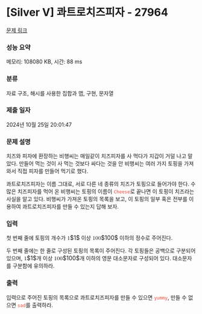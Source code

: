# [Silver V] 콰트로치즈피자 - 27964 

[문제 링크](https://www.acmicpc.net/problem/27964) 

### 성능 요약

메모리: 108080 KB, 시간: 88 ms

### 분류

자료 구조, 해시를 사용한 집합과 맵, 구현, 문자열

### 제출 일자

2024년 10월 25일 20:01:47

### 문제 설명

<p>치즈와 피자에 환장하는 비행씨는 매일같이 치즈피자를 사 먹다가 지갑이 거덜 나고 말았다. 만들어 먹는 것이 사 먹는 것보다 싸다는 것을 안 비행씨는 여러 가지 토핑을 가져와서 직접 피자를 만들어 먹기로 했다.  </p>

<p>콰트로치즈피자는 이름 그대로, 서로 다른 네 종류의 치즈가 토핑으로 들어가야 한다. 수많은 치즈피자를 먹어 온 비행씨는 토핑의 이름이 <span style="color:#e74c3c;"><code>Cheese</code></span>로 끝나면 이 토핑이 치즈라는 사실을 알고 있다. 비행씨가 가져온 토핑의 목록을 보고, 이 토핑의 일부 혹은 전부를 이용하여 콰트로치즈피자를 만들 수 있는지 답해 보자.</p>

### 입력 

 <p>첫 번째 줄에 토핑의 개수가 <mjx-container class="MathJax" jax="CHTML" style="font-size: 109%; position: relative;"><mjx-math class="MJX-TEX" aria-hidden="true"><mjx-mn class="mjx-n"><mjx-c class="mjx-c31"></mjx-c></mjx-mn></mjx-math><mjx-assistive-mml unselectable="on" display="inline"><math xmlns="http://www.w3.org/1998/Math/MathML"><mn>1</mn></math></mjx-assistive-mml><span aria-hidden="true" class="no-mathjax mjx-copytext">$1$</span></mjx-container> 이상 <mjx-container class="MathJax" jax="CHTML" style="font-size: 109%; position: relative;"><mjx-math class="MJX-TEX" aria-hidden="true"><mjx-mn class="mjx-n"><mjx-c class="mjx-c31"></mjx-c><mjx-c class="mjx-c30"></mjx-c><mjx-c class="mjx-c30"></mjx-c></mjx-mn></mjx-math><mjx-assistive-mml unselectable="on" display="inline"><math xmlns="http://www.w3.org/1998/Math/MathML"><mn>100</mn></math></mjx-assistive-mml><span aria-hidden="true" class="no-mathjax mjx-copytext">$100$</span></mjx-container> 이하의 정수로 주어진다.</p>

<p>두 번째 줄에는 한 줄로 구성된 토핑의 목록이 주어진다. 각 토핑들은 공백으로 구분되어 있으며, <mjx-container class="MathJax" jax="CHTML" style="font-size: 109%; position: relative;"><mjx-math class="MJX-TEX" aria-hidden="true"><mjx-mn class="mjx-n"><mjx-c class="mjx-c31"></mjx-c></mjx-mn></mjx-math><mjx-assistive-mml unselectable="on" display="inline"><math xmlns="http://www.w3.org/1998/Math/MathML"><mn>1</mn></math></mjx-assistive-mml><span aria-hidden="true" class="no-mathjax mjx-copytext">$1$</span></mjx-container>개 이상 <mjx-container class="MathJax" jax="CHTML" style="font-size: 109%; position: relative;"><mjx-math class="MJX-TEX" aria-hidden="true"><mjx-mn class="mjx-n"><mjx-c class="mjx-c31"></mjx-c><mjx-c class="mjx-c30"></mjx-c><mjx-c class="mjx-c30"></mjx-c></mjx-mn></mjx-math><mjx-assistive-mml unselectable="on" display="inline"><math xmlns="http://www.w3.org/1998/Math/MathML"><mn>100</mn></math></mjx-assistive-mml><span aria-hidden="true" class="no-mathjax mjx-copytext">$100$</span></mjx-container>개 이하의 영문 대소문자로 구성되어 있다. 대소문자를 구분함에 유의하라.</p>

### 출력 

 <p>입력으로 주어진 토핑의 목록으로 콰트로치즈피자를 만들 수 있으면 <span style="color:#e74c3c;"><code>yummy</code></span>, 만들 수 없으면 <span style="color:#e74c3c;"><code>sad</code></span>를 출력하라.</p>

